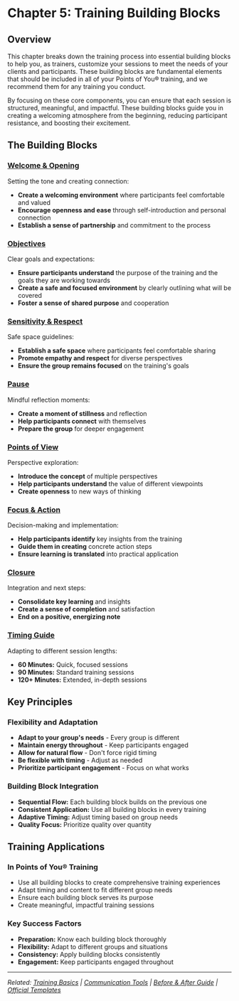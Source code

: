 # Chapter 5: Training Building Blocks

## Overview

This chapter breaks down the training process into essential building blocks to help you, as trainers, customize your sessions to meet the needs of your clients and participants. These building blocks are fundamental elements that should be included in all of your Points of You® training, and we recommend them for any training you conduct.

By focusing on these core components, you can ensure that each session is structured, meaningful, and impactful. These building blocks guide you in creating a welcoming atmosphere from the beginning, reducing participant resistance, and boosting their excitement.

## The Building Blocks

### [Welcome & Opening](training-building-blocks/welcome-opening.md)
Setting the tone and creating connection:

- **Create a welcoming environment** where participants feel comfortable and valued
- **Encourage openness and ease** through self-introduction and personal connection
- **Establish a sense of partnership** and commitment to the process

### [Objectives](training-building-blocks/objectives.md)
Clear goals and expectations:

- **Ensure participants understand** the purpose of the training and the goals they are working towards
- **Create a safe and focused environment** by clearly outlining what will be covered
- **Foster a sense of shared purpose** and cooperation

### [Sensitivity & Respect](training-building-blocks/sensitivity-respect.md)
Safe space guidelines:

- **Establish a safe space** where participants feel comfortable sharing
- **Promote empathy and respect** for diverse perspectives
- **Ensure the group remains focused** on the training's goals

### [Pause](training-building-blocks/pause.md)
Mindful reflection moments:

- **Create a moment of stillness** and reflection
- **Help participants connect** with themselves
- **Prepare the group** for deeper engagement

### [Points of View](training-building-blocks/points-of-view.md)
Perspective exploration:

- **Introduce the concept** of multiple perspectives
- **Help participants understand** the value of different viewpoints
- **Create openness** to new ways of thinking

### [Focus & Action](training-building-blocks/focus-action.md)
Decision-making and implementation:

- **Help participants identify** key insights from the training
- **Guide them in creating** concrete action steps
- **Ensure learning is translated** into practical application

### [Closure](training-building-blocks/closure.md)
Integration and next steps:

- **Consolidate key learning** and insights
- **Create a sense of completion** and satisfaction
- **End on a positive, energizing note**

### [Timing Guide](training-building-blocks/timing-guide.md)
Adapting to different session lengths:

- **60 Minutes:** Quick, focused sessions
- **90 Minutes:** Standard training sessions
- **120+ Minutes:** Extended, in-depth sessions

## Key Principles

### Flexibility and Adaptation
- **Adapt to your group's needs** - Every group is different
- **Maintain energy throughout** - Keep participants engaged
- **Allow for natural flow** - Don't force rigid timing
- **Be flexible with timing** - Adjust as needed
- **Prioritize participant engagement** - Focus on what works

### Building Block Integration
- **Sequential Flow:** Each building block builds on the previous one
- **Consistent Application:** Use all building blocks in every training
- **Adaptive Timing:** Adjust timing based on group needs
- **Quality Focus:** Prioritize quality over quantity

## Training Applications

### In Points of You® Training
- Use all building blocks to create comprehensive training experiences
- Adapt timing and content to fit different group needs
- Ensure each building block serves its purpose
- Create meaningful, impactful training sessions

### Key Success Factors
- **Preparation:** Know each building block thoroughly
- **Flexibility:** Adapt to different groups and situations
- **Consistency:** Apply building blocks consistently
- **Engagement:** Keep participants engaged throughout

---

*Related: [Training Basics](chapter-01-training-basics.md) | [Communication Tools](chapter-03-communication-tools.md) | [Before & After Guide](chapter-04-before-after-guide.md) | [Official Templates](../templates/click-connect.md)*